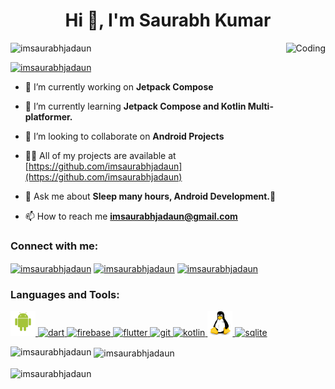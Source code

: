 <h1 align="center">Hi 👋, I'm Saurabh Kumar</h1>
<img align="right" alt="Coding" height="300" src="https://timesproweb-static-backend-prod.s3.ap-south-1.amazonaws.com/Android_Developer_Working_on_App_924c148919.webp">


<p align="left"> <img src="https://komarev.com/ghpvc/?username=imsaurabhjadaun&label=Profile%20views&color=0e75b6&style=flat" alt="imsaurabhjadaun" /> </p>

<p align="left"> <a href="https://twitter.com/imsaurabhjadaun" target="blank"><img src="https://img.shields.io/twitter/follow/imsaurabhjadaun?logo=twitter&style=for-the-badge" alt="imsaurabhjadaun" /></a> </p>

- 🔭 I’m currently working on **Jetpack Compose**

- 🌱 I’m currently learning **Jetpack Compose and Kotlin Multi-platformer.**

- 👯 I’m looking to collaborate on **Android Projects**

- 👨‍💻 All of my projects are available at [https://github.com/imsaurabhjadaun](https://github.com/imsaurabhjadaun)

- 💬 Ask me about **Sleep many hours, Android Development.🚀**

- 📫 How to reach me **imsaurabhjadaun@gmail.com**

<h3 align="left">Connect with me:</h3>
<p align="left">
<a href="https://twitter.com/imsaurabhjadaun" target="blank"><img align="center" src="https://raw.githubusercontent.com/rahuldkjain/github-profile-readme-generator/master/src/images/icons/Social/twitter.svg" alt="imsaurabhjadaun" height="30" width="40" /></a>
<a href="https://linkedin.com/in/imsaurabhjadaun" target="blank"><img align="center" src="https://raw.githubusercontent.com/rahuldkjain/github-profile-readme-generator/master/src/images/icons/Social/linked-in-alt.svg" alt="imsaurabhjadaun" height="30" width="40" /></a>
<a href="https://instagram.com/imsaurabhjadaun" target="blank"><img align="center" src="https://raw.githubusercontent.com/rahuldkjain/github-profile-readme-generator/master/src/images/icons/Social/instagram.svg" alt="imsaurabhjadaun" height="30" width="40" /></a>
</p>

<h3 align="left">Languages and Tools:</h3>
<p align="left"> <a href="https://developer.android.com" target="_blank" rel="noreferrer"> <img src="https://raw.githubusercontent.com/devicons/devicon/master/icons/android/android-original-wordmark.svg" alt="android" width="40" height="40"/> </a> <a href="https://dart.dev" target="_blank" rel="noreferrer"> <img src="https://www.vectorlogo.zone/logos/dartlang/dartlang-icon.svg" alt="dart" width="40" height="40"/> </a> <a href="https://firebase.google.com/" target="_blank" rel="noreferrer"> <img src="https://www.vectorlogo.zone/logos/firebase/firebase-icon.svg" alt="firebase" width="40" height="40"/> </a> <a href="https://flutter.dev" target="_blank" rel="noreferrer"> <img src="https://www.vectorlogo.zone/logos/flutterio/flutterio-icon.svg" alt="flutter" width="40" height="40"/> </a> <a href="https://git-scm.com/" target="_blank" rel="noreferrer"> <img src="https://www.vectorlogo.zone/logos/git-scm/git-scm-icon.svg" alt="git" width="40" height="40"/> </a> <a href="https://kotlinlang.org" target="_blank" rel="noreferrer"> <img src="https://www.vectorlogo.zone/logos/kotlinlang/kotlinlang-icon.svg" alt="kotlin" width="40" height="40"/> </a> <a href="https://www.linux.org/" target="_blank" rel="noreferrer"> <img src="https://raw.githubusercontent.com/devicons/devicon/master/icons/linux/linux-original.svg" alt="linux" width="40" height="40"/> </a> <a href="https://www.sqlite.org/" target="_blank" rel="noreferrer"> <img src="https://www.vectorlogo.zone/logos/sqlite/sqlite-icon.svg" alt="sqlite" width="40" height="40"/> </a> </p>

<p><img align="left" src="https://github-readme-stats.vercel.app/api/top-langs?username=imsaurabhjadaun&show_icons=true&locale=en&layout=compact" alt="imsaurabhjadaun" /></p>

<p>&nbsp;<img align="center" src="https://github-readme-stats.vercel.app/api?username=imsaurabhjadaun&show_icons=true&locale=en" alt="imsaurabhjadaun" /></p>

<p><img align="center" src="https://github-readme-streak-stats.herokuapp.com/?user=imsaurabhjadaun&" alt="imsaurabhjadaun" /></p>
